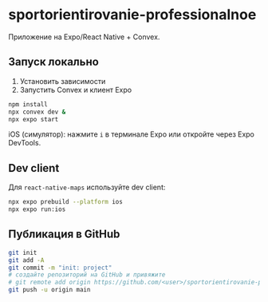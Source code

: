 # sportorientirovanie-professionalnoe

Приложение на Expo/React Native + Convex.

## Запуск локально

1. Установить зависимости
2. Запустить Convex и клиент Expo

```sh
npm install
npx convex dev &
npx expo start
```

iOS (симулятор): нажмите `i` в терминале Expo или откройте через Expo DevTools.

## Dev client
Для `react-native-maps` используйте dev client:

```sh
npx expo prebuild --platform ios
npx expo run:ios
```

## Публикация в GitHub

```sh
git init
git add -A
git commit -m "init: project"
# создайте репозиторий на GitHub и привяжите
# git remote add origin https://github.com/<user>/sportorientirovanie-professionalnoe.git
git push -u origin main
```
